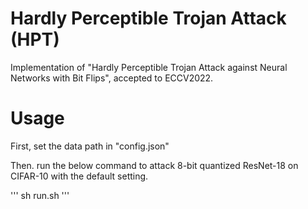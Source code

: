 
# Hardly Perceptible Trojan Attack (HPT)

Implementation of "Hardly Perceptible Trojan Attack against Neural Networks with Bit Flips", accepted to ECCV2022.

# Usage
First, set the data path in "config.json"

Then. run the below command to attack 8-bit quantized ResNet-18 on CIFAR-10 with the default setting.

'''
sh run.sh
'''
